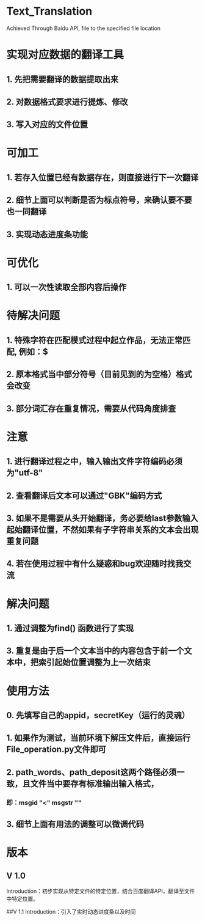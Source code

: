 # Text_Translation
Achieved Through Baidu API, file to the specified file location

# 实现对应数据的翻译工具
## 1. 先把需要翻译的数据提取出来
## 2. 对数据格式要求进行提炼、修改
## 3. 写入对应的文件位置

# 可加工
## 1. 若存入位置已经有数据存在，则直接进行下一次翻译
## 2. 细节上面可以判断是否为标点符号，来确认要不要也一同翻译
## 3. 实现动态进度条功能

# 可优化
## 1. 可以一次性读取全部内容后操作

# 待解决问题
## 1. 特殊字符在匹配模式过程中起立作品，无法正常匹配, 例如：$
## 2. 原本格式当中部分符号（目前见到的为空格）格式会改变
## 3. 部分词汇存在重复情况，需要从代码角度排查

# 注意
## 1. 进行翻译过程之中，输入输出文件字符编码必须为"utf-8"
## 2. 查看翻译后文本可以通过"GBK"编码方式
## 3. 如果不是需要从头开始翻译，务必要给last参数输入起始翻译位置，不然如果有子字符串关系的文本会出现重复问题
## 4. 若在使用过程中有什么疑惑和bug欢迎随时找我交流

# 解决问题
## 1. 通过调整为find() 函数进行了实现
## 3. 重复是由于后一个文本当中的内容包含于前一个文本中，把索引起始位置调整为上一次结束

# 使用方法
## 0. 先填写自己的appid，secretKey（运行的灵魂）
## 1. 如果作为测试，当前环境下解压文件后，直接运行File_operation.py文件即可
## 2. path_words、path_deposit这两个路径必须一致，且文件当中要存有标准输出输入格式，
### 即：msgid "&lt;" msgstr ""
## 3. 细节上面有用法的调整可以微调代码

# 版本
## V 1.0
Introduction：初步实现从特定文件的特定位置，结合百度翻译API，翻译至文件中特定位置。

##V 1.1
Introduction：引入了实时动态进度条以及时间